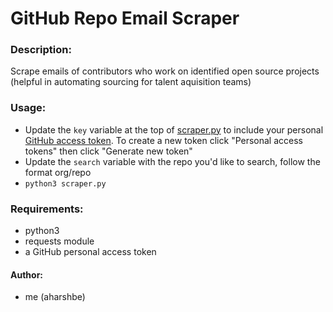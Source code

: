 # GitHub Repo Email Scraper

### Description:
  Scrape emails of contributors who work on identified open source projects (helpful in automating sourcing for talent aquisition teams)

### Usage:
* Update the `key` variable at the top of [scraper.py](https://github.com/aharshbe/github_repo_email_scraper/blob/main/scraper.py) to include your personal [GitHub access token](https://github.com/settings/tokens). To create a new token click "Personal access tokens" then click "Generate new token"
* Update the `search` variable with the repo you'd like to search, follow the format org/repo
* `python3 scraper.py`

### Requirements:
* python3
* requests module
* a GitHub personal access token

#### Author:
* me (aharshbe)
